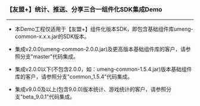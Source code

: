 ### 【友盟+】统计、推送、分享三合一组件化SDK集成Demo

---

* 本Demo工程仅适用于【友盟+】组件化版本SDK，即包含基础组件库umeng-common-x.x.x.jar的SDK版本。

* 集成v2.0.0(umeng-common-2.0.0.jar)及更高版本基础组件库的客户，请参照分支"master"代码集成。

* 集成v2.0.0以下(不包含2.0.0，如：umeng-common-1.5.4.jar)版本基础组件库的客户，请参照分支"common_1.5.4"代码集成。

* 集成v9.0.0及以上(包含9.0.0)版本统计、游戏统计的客户，请参照分支"beta_9.0.1"代码集成。

